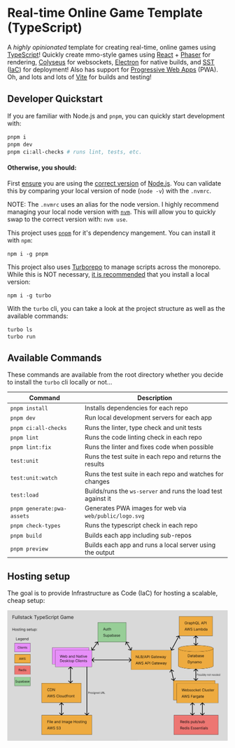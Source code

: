 # Real-time Online Game Template (TypeScript)

A _highly opinionated_ template for creating real-time, online games using [TypeScript](https://www.typescriptlang.org/)! Quickly create mmo-style games using [React](https://react.dev/) + [Phaser](https://phaser.io/) for rendering, [Colyseus](https://colyseus.io/) for websockets, [Electron](https://www.electronjs.org/) for native builds, and [SST](https://sst.dev/) ([IaC](https://en.wikipedia.org/wiki/Infrastructure_as_code)) for deployment! Also has support for [Progressive Web Apps](https://developer.mozilla.org/en-US/docs/Web/Progressive_web_apps) (PWA). Oh, and lots and lots of [Vite](https://vite.dev/) for builds and testing!

## Developer Quickstart

If you are familiar with Node.js and `pnpm`, you can quickly start development with:
```bash
pnpm i
pnpm dev
pnpm ci:all-checks # runs lint, tests, etc.
```

#### Otherwise, you should:

First <ins>ensure</ins> you are using the <ins>correct version</ins> of <ins>Node.js</ins>. You can validate this by comparing your local version of node (`node -v`) with the `.nvmrc`.

NOTE: The `.nvmrc` uses an alias for the node version. I highly recommend managing your local node version with [`nvm`](https://github.com/nvm-sh/nvm). This will allow you to quickly swap to the correct version with: `nvm use`.

This project uses [`pnpm`](https://pnpm.io/) for it's dependency mangement. You can install it with `npm`:
```
npm i -g pnpm
```

This project also uses [Turborepo](https://turborepo.com/) to manage scripts across the monorepo. While this is NOT necessary, [it is recommended](https://turborepo.com/docs/getting-started/installation#installing-turbo) that you install a local version:
```
npm i -g turbo
```

With the `turbo` cli, you can take a look at the project structure as well as the available commands:
```
turbo ls
turbo run
```

## Available Commands

These commands are available from the root directory whether you decide to install the `turbo` cli locally or not...

| Command | Description |
|---------|-------------|
| `pnpm install` | Installs dependencies for each repo |
| `pnpm dev` | Run local development servers for each app |
| `pnpm ci:all-checks` | Runs the linter, type check and unit tests |
| `pnpm lint` | Runs the code linting check in each repo |
| `pnpm lint:fix` | Runs the linter and fixes code when possible |
| `test:unit` | Runs the test suite in each repo and returns the results |
| `test:unit:watch` | Runs the test suite in each repo and watches for changes |
| `test:load` | Builds/runs the `ws-server` and runs the load test against it |
| `pnpm generate:pwa-assets` | Generates PWA images for web via `web/public/logo.svg` |
| `pnpm check-types` | Runs the typescript check in each repo |
| `pnpm build` | Builds each app including sub-repos |
| `pnpm preview` | Builds each app and runs a local server using the output |

## Hosting setup

The goal is to provide Infrastructure as Code (IaC) for hosting a scalable, cheap setup:

<img src="./infra/system-design.png" width="800px" height="auto">
